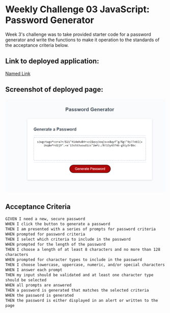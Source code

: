 # Weekly Challenge 03 JavaScript: Password Generator

Week 3's challenge was to take provided starter code for a password generator and write the functions to make it operation to the standards of the acceptance criteria below.


## Link to deployed application:

[Named Link](https://charlestietjen.github.io/Trilogy-HW-Week-3/ "Deployed Application")

## Screenshot of deployed page:

![image](project-screenshot.png?raw=true)

## Acceptance Criteria

```
GIVEN I need a new, secure password
WHEN I click the button to generate a password
THEN I am presented with a series of prompts for password criteria
WHEN prompted for password criteria
THEN I select which criteria to include in the password
WHEN prompted for the length of the password
THEN I choose a length of at least 8 characters and no more than 128 characters
WHEN prompted for character types to include in the password
THEN I choose lowercase, uppercase, numeric, and/or special characters
WHEN I answer each prompt
THEN my input should be validated and at least one character type should be selected
WHEN all prompts are answered
THEN a password is generated that matches the selected criteria
WHEN the password is generated
THEN the password is either displayed in an alert or written to the page
```
